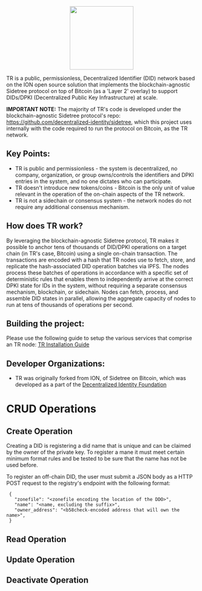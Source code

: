 
<img src="images/TRstagger192.png" style="display: block; height: 12em; margin: 0 auto;"/>

TR is a public, permissionless, Decentralized Identifier (DID) network based on the ION open source solution that implements the blockchain-agnostic Sidetree protocol on top of Bitcoin (as a 'Layer 2' overlay) to support DIDs/DPKI (Decentralized Public Key Infrastructure) at scale.

**IMPORTANT NOTE:** The majority of TR's code is developed under the blockchain-agnostic Sidetree protocol's repo: https://github.com/decentralized-identity/sidetree, which this project uses internally with the code required to run the protocol on Bitcoin, as the TR network.

## Key Points:

- TR is public and permissionless - the system is decentralized, no company, organization, or group owns/controls the identifiers and DPKI entries in the system, and no one dictates who can participate.
- TR doesn't introduce new tokens/coins - Bitcoin is the only unit of value relevant in the operation of the on-chain aspects of the TR network.
- TR is not a sidechain or consensus system - the network nodes do not require any additional consensus mechanism.

## How does TR work?

By leveraging the blockchain-agnostic Sidetree protocol, TR makes it possible to anchor tens of thousands of DID/DPKI operations on a target chain (in TR's case, Bitcoin) using a single on-chain transaction. The transactions are encoded with a hash that TR nodes use to fetch, store, and replicate the hash-associated DID operation batches via IPFS. The nodes process these batches of operations in accordance with a specific set of deterministic rules that enables them to independently arrive at the correct DPKI state for IDs in the system, without requiring a separate consensus mechanism, blockchain, or sidechain. Nodes can fetch, process, and assemble DID states in parallel, allowing the aggregate capacity of nodes to run at tens of thousands of operations per second.

## Building the project:

Please use the following guide to setup the various services that comprise an TR node: [TR Installation Guide](https://github.com/TomCJones/tr/blob/master/install-guide.md)

## Developer Organizations:

- TR was originally forked from ION, of Sidetree on Bitcoin, which was developed as a part of the [Decentralized Identity Foundation](https://identity.foundation/)

# CRUD Operations

## Create Operation

Creating a DID is registering a did name that is unique and can be claimed by the owner of the private key. To register a mane it must meet certain minimum format rules and be tested to be sure that the name has not be used before.

To register an off-chain DID, the user must submit a JSON body as a HTTP POST request to the registry's endpoint with the following format:

```
 {
   "zonefile": "<zonefile encoding the location of the DDO>",
   "name": "<name, excluding the suffix>",
   "owner_address": "<b58check-encoded address that will own the name>",
 }
```

 ## Read Operation

 ## Update Operation

 ## Deactivate Operation